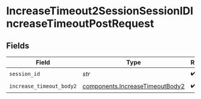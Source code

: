 # IncreaseTimeout2SessionSessionIDIncreaseTimeoutPostRequest


## Fields

| Field                                                                              | Type                                                                               | Required                                                                           | Description                                                                        |
| ---------------------------------------------------------------------------------- | ---------------------------------------------------------------------------------- | ---------------------------------------------------------------------------------- | ---------------------------------------------------------------------------------- |
| `session_id`                                                                       | *str*                                                                              | :heavy_check_mark:                                                                 | N/A                                                                                |
| `increase_timeout_body2`                                                           | [components.IncreaseTimeoutBody2](../../models/components/increasetimeoutbody2.md) | :heavy_check_mark:                                                                 | N/A                                                                                |